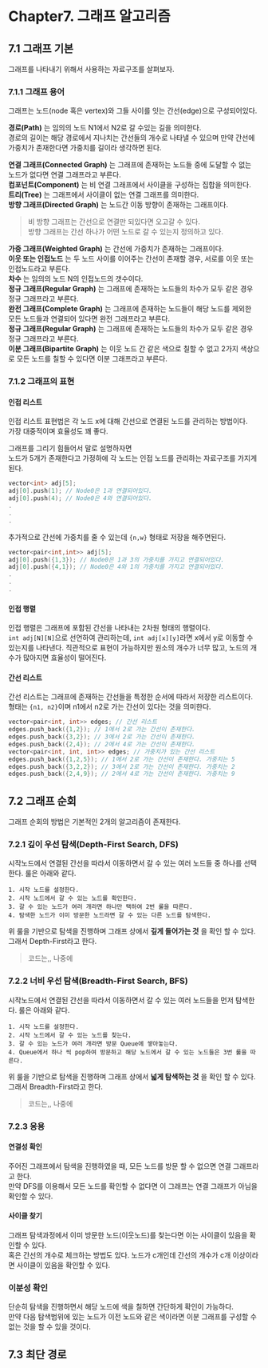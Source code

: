 # Chapter7. 그래프 알고리즘

## 7.1 그래프 기본
그래프를 나타내기 위해서 사용하는 자료구조를 살펴보자.  

### 7.1.1 그래프 용어
그래프는 노드(node 혹은 vertex)와 그들 사이를 잇는 간선(edge)으로 구성되어있다.  

**경로(Path)** 는 임의의 노드 N1에서 N2로 갈 수있는 길을 의미한다.  
경로의 길이는 해당 경로에서 지나치는 간선들의 개수로 나타낼 수 있으며 만약 간선에 가중치가 존재한다면 가중치를 길이라 생각하면 된다.  

**연결 그래프(Connected Graph)** 는  그래프에 존재하는 노드들 중에 도달할 수 없는 노드가 없다면 연결 그래프라고 부른다.  
**컴포넌트(Component)** 는 비 연결 그래프에서 사이클을 구성하는 집합을 의미한다.  
**트리(Tree)** 는 그래프에서 사이클이 없는 연결 그래프를 의미한다.  
**방향 그래프(Directed Graph)** 는 노드간 이동 방향이 존재하는 그래프이다.
> 비 방향 그래프는 간선으로 연결만 되있다면 오고갈 수 있다.  
> 방향 그래프는 간선 하나가 어떤 노드로 갈 수 있는지 정의하고 있다.  

**가중 그래프(Weighted Graph)** 는 간선에 가중치가 존재하는 그래프이다.  
**이웃 또는 인접노드** 는 두 노드 사이를 이어주는 간선이 존재할 경우, 서로를 이웃 또는 인접노드라고 부른다.  
**차수** 는 임의의 노드 N의 인접노드의 갯수이다.  
**정규 그래프(Regular Graph)** 는 그래프에 존재하는 노드들의 차수가 모두 같은 경우 정규 그래프라고 부른다.  
**완전 그래프(Complete Graph)** 는 그래프에 존재하는 노드들이 해당 노드를 제외한 모든 노드들과 연결되어 있다면 완전 그래프라고 부른다.  
**정규 그래프(Regular Graph)** 는 그래프에 존재하는 노드들의 차수가 모두 같은 경우 정규 그래프라고 부른다.   
**이분 그래프(Bipartite Graph)** 는 이웃 노드 간 같은 색으로 칠할 수 없고 2가지 색상으로 모든 노드를 칠할 수 있다면 이분 그래프라고 부른다.  


### 7.1.2 그래프의 표현

#### **인접 리스트**
인접 리스트 표현법은 각 노드 x에 대해 간선으로 연결된 노드를 관리하는 방법이다.  
가장 대중적이며 효율성도 꽤 좋다.  

그래프를 그리기 힘들어서 말로 설명하자면  
노드가 5개가 존재한다고 가정하에 각 노드는 인접 노드를 관리하는 자료구조를 가지게된다.  
```cpp
vector<int> adj[5];
adj[0].push(1); // Node0은 1과 연결되어있다.
adj[0].push(4); // Node0은 4와 연결되어있다.
.
.
.
```

추가적으로 간선에 가중치를 줄 수 있는데 `{n,w}` 형태로 저장을 해주면된다.
```cpp
vector<pair<int,int>> adj[5];
adj[0].push({1,3}); // Node0은 1과 3의 가중치를 가지고 연결되어있다.
adj[0].push({4,1}); // Node0은 4와 1의 가중치를 가지고 연결되어있다.
.
.
.
```

#### **인접 행렬**
인접 행렬은 그래프에 포함된 간선을 나타내는 2차원 형태의 행렬이다.  
`int adj[N][N]`으로 선언하여 관리하는데, `int adj[x][y]`라면 x에서 y로 이동할 수 있는지를 나타낸다.
직관적으로 표현이 가능하지만 원소의 개수가 너무 많고, 노드의 개수가 많아지면 효율성이 떨어진다.  

#### **간선 리스트**
간선 리스트는 그래프에 존재하는 간선들을 특정한 순서에 따라서 저장한 리스트이다.  
형태는 `{n1, n2}`이며 n1에서 n2로 가는 간선이 있다는 것을 의미한다.  
```cpp
vector<pair<int, int>> edges; // 간선 리스트
edges.push_back({1,2}); // 1에서 2로 가는 간선이 존재한다.
edges.push_back({3,2}); // 3에서 2로 가는 간선이 존재한다.
edges.push_back({2,4}); // 2에서 4로 가는 간선이 존재한다.
vector<pair<int, int, int>> edges; // 가중치가 있는 간선 리스트
edges.push_back({1,2,5}); // 1에서 2로 가는 간선이 존재한다. 가중치는 5
edges.push_back({3,2,2}); // 3에서 2로 가는 간선이 존재한다. 가중치는 2
edges.push_back({2,4,9}); // 2에서 4로 가는 간선이 존재한다. 가중치는 9
```

## 7.2 그래프 순회
그래프 순회의 방법은 기본적인 2개의 알고리즘이 존재한다.  
### 7.2.1 깊이 우선 탐색(Depth-First Search, DFS)  
시작노드에서 연결된 간선을 따라서 이동하면서 갈 수 있는 여러 노드들 중 하나를 선택한다.
룰은 아래와 같다.
```
1. 시작 노드를 설정한다.
2. 시작 노드에서 갈 수 있는 노드를 확인한다.
3. 갈 수 있는 노드가 여러 개라면 하나만 택하여 2번 룰을 따른다.
4. 탐색한 노드가 이미 방문한 노드라면 갈 수 있는 다른 노드를 탐색한다.
```
위 룰을 기반으로 탐색을 진행하며 그래프 상에서 **깊게 들어가는 것** 을 확인 할 수 있다.  
그래서 Depth-First라고 한다.  
> 코드는,, 나중에

### 7.2.2 너비 우선 탐색(Breadth-First Search, BFS)  
시작노드에서 연결된 간선을 따라서 이동하면서 갈 수 있는 여러 노드들을 먼저 탐색한다.
룰은 아래와 같다.
```
1. 시작 노드를 설정한다.
2. 시작 노드에서 갈 수 있는 노드를 찾는다.
3. 갈 수 있는 노드가 여러 개라면 방문 Queue에 쌓아놓는다.
4. Queue에서 하나 씩 pop하여 방문하고 해당 노드에서 갈 수 있는 노드들은 3번 룰을 따른다.
```
위 룰을 기반으로 탐색을 진행하며 그래프 상에서 **넓게 탐색하는 것** 을 확인 할 수 있다.  
그래서 Breadth-First라고 한다.  
> 코드는,, 나중에

### 7.2.3 응용
#### 연결성 확인
주어진 그래프에서 탐색을 진행하였을 때, 모든 노드를 방문 할 수 없으면 연결 그래프라고 한다.  
만약 DFS를 이용해서 모든 노드를 확인할 수 없다면 이 그래프는 연결 그래프가 아님을 확인할 수 있다.  

#### 사이클 찾기
그래프 탐색과정에서 이미 방문한 노드(이웃노드)를 찾는다면 이는 사이클이 있음을 확인할 수 있다.  
혹은 간선의 개수로 체크하는 방법도 있다. 노드가 c개인데 간선의 개수가 c개 이상이라면 사이클이 있음을 확인할 수 있다.  

### 이분성 확인
단순히 탐색을 진행하면서 해당 노드에 색을 칠하면 간단하게 확인이 가능하다.  
만약 다음 탐색범위에 있는 노드가 이전 노드와 같은 색이라면 이분 그래프를 구성할 수 없는 것을 할 수 있을 것이다.  


## 7.3 최단 경로

